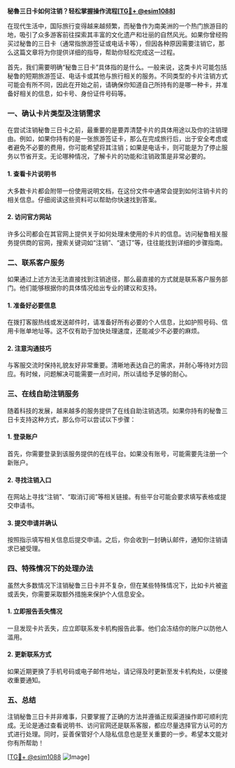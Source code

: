 **秘魯三日卡如何注销？轻松掌握操作流程[[TG💪+ @esim1088](https://t.me/s/esim1088)]**

在现代生活中，国际旅行变得越来越频繁，而秘鲁作为南美洲的一个热门旅游目的地，吸引了众多游客前往探索其丰富的文化遗产和壮丽的自然风光。如果你曾经购买过秘鲁的三日卡（通常指旅游签证或电话卡等），但因各种原因需要注销它，那么这篇文章将为你提供详细的指导，帮助你轻松完成这一过程。

首先，我们需要明确“秘鲁三日卡”具体指的是什么。一般来说，这类卡片可能包括秘鲁的短期旅游签证、电话卡或其他与旅行相关的服务。不同类型的卡片注销方式可能会有所不同，因此在开始之前，请确保你知道自己所持有的是哪一种卡，并准备好相关的信息，如卡号、身份证件号码等。

### **一、确认卡片类型及注销需求**

在尝试注销秘鲁三日卡之前，最重要的是要弄清楚卡片的具体用途以及你的注销理由。例如，如果你持有的是一张旅游签证卡，那么在完成旅行后，出于安全考虑或者避免不必要的费用，你可能希望将其注销；如果是电话卡，则可能是为了停止服务以节省开支。无论哪种情况，了解卡片的功能和注销政策是非常必要的。

#### **1. 查看卡片说明书**
大多数卡片都会附带一份使用说明文档，在这份文件中通常会提到如何注销卡片的相关信息。仔细阅读这些资料可以帮助你快速找到答案。

#### **2. 访问官方网站**
许多公司都会在其官网上提供关于如何处理未使用的卡片的信息。访问秘鲁相关服务提供商的官网，搜索关键词如“注销”、“退订”等，往往能找到详细的步骤指南。

### **二、联系客户服务**

如果通过上述方法无法直接找到注销途径，那么最直接的方式就是联系客户服务部门。他们能够根据你的具体情况给出专业的建议和支持。

#### **1. 准备好必要信息**
在拨打客服热线或发送邮件时，请准备好所有必要的个人信息，比如护照号码、信用卡账单地址等。这不仅有助于加快处理速度，还能减少不必要的麻烦。

#### **2. 注意沟通技巧**
与客服交流时保持礼貌友好非常重要。清晰地表达自己的需求，并耐心等待对方回应。有时候，问题解决可能需要一点时间，所以请给予足够的耐心。

### **三、在线自助注销服务**

随着科技的发展，越来越多的服务提供了在线自助注销选项。如果你持有的秘鲁三日卡支持这种方式，那么你可以尝试以下步骤：

#### **1. 登录账户**
首先，你需要登录到该服务提供的在线平台。如果没有账号，可能需要先注册一个新账户。

#### **2. 寻找注销入口**
在网站上寻找“注销”、“取消订阅”等相关链接。有些平台可能会要求填写表格或提交申请书。

#### **3. 提交申请并确认**
按照指示填写相关信息后提交申请。之后，你会收到一封确认邮件，通知你注销请求已被受理。

### **四、特殊情况下的处理办法**

虽然大多数情况下注销秘鲁三日卡并不复杂，但在某些特殊情况下，比如卡片被盗或丢失，你需要采取额外措施来保护个人信息安全。

#### **1. 立即报告丢失情况**
一旦发现卡片丢失，应立即联系发卡机构报告此事。他们会冻结你的账户以防他人滥用。

#### **2. 更新联系方式**
如果近期更换了手机号码或电子邮件地址，请记得及时更新至发卡机构处，以便接收重要通知。

### **五、总结**

注销秘鲁三日卡并非难事，只要掌握了正确的方法并遵循正规渠道操作即可顺利完成。无论是通过查看说明书、访问官网还是联系客服，都应尽量选择官方认可的方式进行处理。同时，妥善保管好个人隐私信息也是至关重要的一步。希望本文能对你有所帮助！

[[TG💪+ @esim1088](https://t.me/s/esim1088) ![Image](https://i.postimg.cc/4NQfJmqS/Snipaste-2025-05-13-00-14-12.png)]
